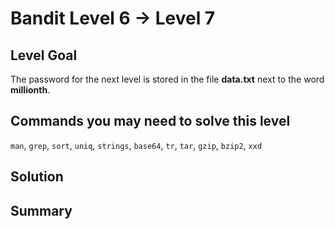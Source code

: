 # Bandit Level 6 → Level 7
## Level Goal
The password for the next level is stored in the file **data.txt** next to the word **millionth**.

## Commands you may need to solve this level
`man`, `grep`, `sort`, `uniq`, `strings`, `base64`, `tr`, `tar`, `gzip`, `bzip2`, `xxd`

## Solution

## Summary
